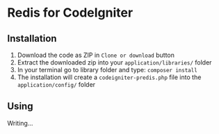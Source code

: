 # Redis for CodeIgniter

## Installation
1) Download the code as ZIP in `Clone or download` button
2) Extract the downloaded zip into your `application/libraries/` folder
3) In your terminal go to library folder and type: `composer install`
4) The installation will create a `codeigniter-predis.php` file into the `application/config/` folder

## Using
Writing...  


